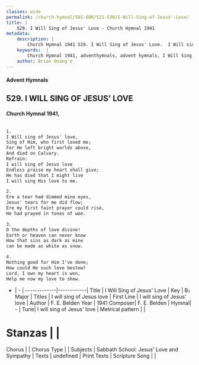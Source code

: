 ```yaml
---
classes: wide
permalink: /church-hymnal/501-600/521-530/I-Will-Sing-of-Jesus'-Love/
title: |
    529. I Will Sing of Jesus' Love - Church Hymnal 1941
metadata:
    description: |
        Church Hymnal 1941 529. I Will Sing of Jesus' Love.  I Will sing of Jesus' love,  Sing of Him, who first loved me;  For He left bright worlds above,  And died on Calvary.  
    keywords:  |
        Church Hymnal 1941, adventhymnals, advent hymnals, I Will Sing of Jesus' Love, I will sing of Jesus' love . I will sing of Jesus love 
    author: Brian Onang'o
---
```


#### Advent Hymnals
## 529. I WILL SING OF JESUS' LOVE
####  Church Hymnal 1941,

```txt

1.
I Will sing of Jesus' love, 
Sing of Him, who first loved me; 
For He left bright worlds above, 
And died on Calvary. 
Refrain:
I will sing of Jesus love 
Endless praise my heart shall give; 
He has died that I might live 
I will sing His love to me. 

2.
Ere a tear had dimmed mine eyes, 
Jesus' tears for me did flow; 
Ere my first faint prayer could rise, 
He had prayed in tones of woe. 

3.
O the depths of love divine! 
Earth or heaven can never know 
How that sins as dark as mine 
can be made as white as snow. 

4.
Nothing good for Him I've done; 
How could He such love bestow? 
Lord, I own my heart is won, 
Help me now my love to show.

```

- |   -  |
-------------|------------|
Title | I Will Sing of Jesus' Love |
Key | B♭ Major |
Titles | I will sing of Jesus love  |
First Line | I will sing of Jesus' love  |
Author | F. E. Belden
Year | 1941
Composer| F. E. Belden |
Hymnal|  - |
Tune| I will sing of Jesus' love |
Metrical pattern | |
# Stanzas |  |
Chorus |  |
Chorus Type |  |
Subjects | Sabbath School: Jesus' Love and Sympathy |
Texts | undefined |
Print Texts | 
Scripture Song |  |
    
